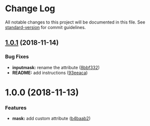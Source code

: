 # Change Log

All notable changes to this project will be documented in this file. See [standard-version](https://github.com/conventional-changelog/standard-version) for commit guidelines.

<a name="1.0.1"></a>
## [1.0.1](https://github.com/MaximBalaganskiy/aurelia-inputmask/compare/v1.0.0...v1.0.1) (2018-11-14)


### Bug Fixes

* **inputmask:** rename the attribute ([8bbf332](https://github.com/MaximBalaganskiy/aurelia-inputmask/commit/8bbf332))
* **README:** add instructions ([93eeaca](https://github.com/MaximBalaganskiy/aurelia-inputmask/commit/93eeaca))



<a name="1.0.0"></a>
# 1.0.0 (2018-11-13)


### Features

* **mask:** add custom attribute ([b4baab2](https://github.com/MaximBalaganskiy/aurelia-inputmask/commit/b4baab2))
